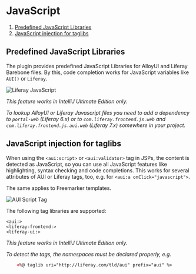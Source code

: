 JavaScript
==========

1. [Predefined JavaScript Libraries](#predefined-javascript-libraries)
2. [JavaScript injection for taglibs](#javascript-injection-for-taglibs)

Predefined JavaScript Libraries
-------------------------------

The plugin provides predefined JavaScript Libraries for AlloyUI and Liferay Barebone files. By this, code completion works
for JavaScript variables like ```AUI()``` or ```Liferay```.

![Liferay JavaScript](liferay_js.png "Liferay Javascript")

*This feature works in IntelliJ Ultimate Edition only.*

*To lookup AlloyUI or Liferay Javascript files you need to add a dependency to ```portal-web``` (Liferay 6.x) or to 
```com.liferay.frontend.js.web``` and ```com.liferay.frontend.js.aui.web``` (Liferay 7.x) somewhere in your project.*

JavaScript injection for taglibs
--------------------------------

When using the ``<aui:script>``  or ``<aui:validator>`` tag in JSPs, the content is detected as JavaScript, so you can use all JavaScript features
like highlighting, syntax checking and code completions. This works for several attributes of AUI or Liferay tags, too, e.g. for ``<aui:a onClick="javascript">``.

The same applies to Freemarker templates. 

![AUI Script Tag](aui_script.png "AUI Script Tag")

The following tag libraries are supported:

    <aui:>
    <liferay-frontend:>
    <liferay-ui:>
    

*This feature works in IntelliJ Ultimate Edition only.*

*To detect the tags, the namespaces must be declared properly, e.g.*

``` html
    <%@ taglib uri="http://liferay.com/tld/aui" prefix="aui" %>
```



